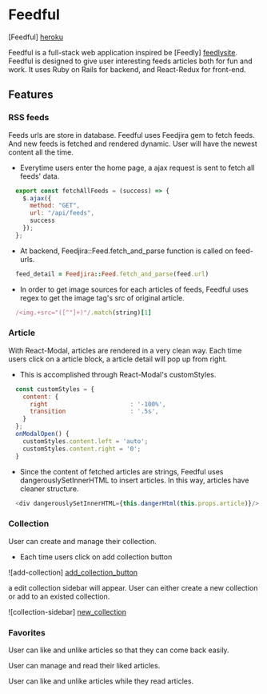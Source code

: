 
# Feedful

[Feedful] [heroku]


Feedful is a full-stack web application inspired be [Feedly] [feedlysite]. Feedful is designed to give user interesting feeds articles both for fun and work.
It uses Ruby on Rails for backend, and React-Redux for front-end.

## Features

### RSS feeds
Feeds urls are store in database. Feedful uses Feedjira gem to fetch feeds. And new feeds is fetched and rendered dynamic. User will have the newest content all the time.

* Everytime users enter the home page, a ajax request is sent to fetch all feeds' data.
```javascript
  export const fetchAllFeeds = (success) => {
    $.ajax({
      method: "GET",
      url: "/api/feeds",
      success
    });
  };
```

* At backend, Feedjira::Feed.fetch_and_parse function is called on feed-urls.
```ruby
  feed_detail = Feedjira::Feed.fetch_and_parse(feed.url)
```

* In order to get image sources for each articles of feeds, Feedful uses regex to get the image tag's src of original article.
```ruby
  /<img.+src="([^"]+)"/.match(string)[1]
```

### Article
With React-Modal, articles are rendered in a very clean way. Each time users click on a article block, a article detail will pop up from right.

* This is accomplished through React-Modal's customStyles.
```javascript
  const customStyles = {
    content: {
      right                       : '-100%',
      transition                  : '.5s',
    }
  };
  onModalOpen() {
    customStyles.content.left = 'auto';
    customStyles.content.right = '0';
  }
```

* Since the content of fetched articles are strings, Feedful uses dangerouslySetInnerHTML to insert articles. In this way, articles have cleaner structure.
```javascript
  <div dangerouslySetInnerHTML={this.dangerHtml(this.props.article)}/>
```


### Collection
User can create and manage their collection.

* Each time users click on add collection button

![add-collection] [add_collection_button]

a edit collection sidebar will appear. User can either create a new collection or add to an existed collection.

![collection-sidebar] [new_collection]





### Favorites
User can like and unlike articles so that they can come back easily.

User can manage and read their liked articles.


User can like and unlike articles while they read articles.








[heroku]: http://www.feedful.co/
[feedlysite]: https://feedly.com/i/welcome
[add_collection_button]: ./docs/wireframes/screen_shot/add_collection_button.png
[new_collection]: ./docs/wireframes/screen_shot/new_collection.png
